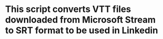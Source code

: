 # This script converts VTT files downloaded from Microsoft Stream to SRT format to be used in Linkedin
